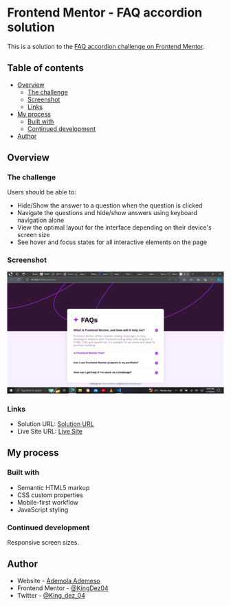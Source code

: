 # Frontend Mentor - FAQ accordion solution

This is a solution to the [FAQ accordion challenge on Frontend Mentor](https://www.frontendmentor.io/challenges/faq-accordion-wyfFdeBwBz). 

## Table of contents

- [Overview](#overview)
  - [The challenge](#the-challenge)
  - [Screenshot](#screenshot)
  - [Links](#links)
- [My process](#my-process)
  - [Built with](#built-with)
  - [Continued development](#continued-development)
- [Author](#author)

## Overview

### The challenge

Users should be able to:

- Hide/Show the answer to a question when the question is clicked
- Navigate the questions and hide/show answers using keyboard navigation alone
- View the optimal layout for the interface depending on their device's screen size
- See hover and focus states for all interactive elements on the page

### Screenshot

![Screenshot](./screenshot.png)

### Links

- Solution URL: [Solution URL](https://www.frontendmentor.io/solutions/responsive-faq-accordion-using-javascript-JLIWbTpHE1)
- Live Site URL: [Live Site](https://ademolaademeso-faq-akrdn.vercel.app/)

## My process

### Built with

- Semantic HTML5 markup
- CSS custom properties
- Mobile-first workflow
- JavaScript styling

### Continued development

Responsive screen sizes.

## Author

- Website - [Ademola Ademeso](https://ademolaademeso.vercel.app)
- Frontend Mentor - [@KingDez04](https://www.frontendmentor.io/profile/KingDez04)
- Twitter - [@King_dez_04](https://twitter.com/King_dez_04)
